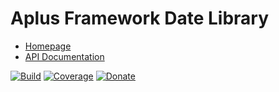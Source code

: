 # Aplus Framework Date Library

- [Homepage](https://the-framework.gitlab.io/libraries/date.html)
- [API Documentation](https://the-framework.gitlab.io/libraries/date/docs/)

[![Build](https://gitlab.com/the-framework/libraries/date/badges/master/pipeline.svg)](https://gitlab.com/the-framework/libraries/date/-/jobs)
[![Coverage](https://gitlab.com/the-framework/libraries/date/badges/master/coverage.svg?job=test:php)](https://the-framework.gitlab.io/libraries/date/coverage/)
[![Donate](https://img.shields.io/badge/Donate-PayPal-blue.svg)](https://www.paypal.com/cgi-bin/webscr?cmd=_s-xclick&hosted_button_id=NGBNW5PY4VSJ4)
